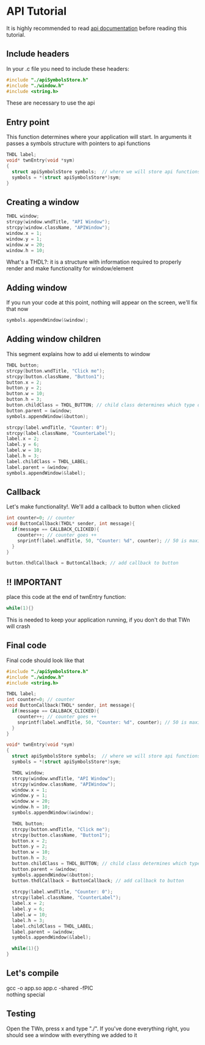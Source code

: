 # API Tutorial
It is highly recommended to read [api documentation](APIDOCS.md) before reading this tutorial.
## Include headers
In your .c file you need to include these headers:
```c
#include "./apiSymbolsStore.h"
#include "./window.h"
#include <string.h>
```
These are necessary to use the api
## Entry point
This function determines where your application will start. In arguments it passes a symbols structure with pointers to api functions
```c
THDL label;
void* twnEntry(void *sym)
{
  struct apiSymbolsStore symbols;  // where we will store api functions
  symbols = *(struct apiSymbolsStore*)sym;
}
```
## Creating a window
```c
THDL window;
strcpy(window.wndTitle, "API Window");
strcpy(window.className, "APIWindow");
window.x = 1;
window.y = 1;
window.w = 20;
window.h = 10;
```
What's a THDL?: it is a structure with information required to properly render and make functionality for window/element<br>
## Adding window
If you run your code at this point, nothing will appear on the screen, we'll fix that now
```c
symbols.appendWindow(&window);
```
## Adding window children
This segment explains how to add ui elements to window
```c
THDL button;
strcpy(button.wndTitle, "Click me");
strcpy(button.className, "Button1");
button.x = 2;
button.y = 2;
button.w = 10;
button.h = 3;
button.childClass = THDL_BUTTON; // child class determines which type of element it is
button.parent = &window;
symbols.appendWindow(&button);

strcpy(label.wndTitle, "Counter: 0");
strcpy(label.className, "CounterLabel");
label.x = 2;
label.y = 6;
label.w = 10;
label.h = 3;
label.childClass = THDL_LABEL;
label.parent = &window;
symbols.appendWindow(&label);
```
## Callback
Let's make functionality!. We'll add a callback to button when clicked
```c
int counter=0; // counter
void ButtonCallback(THDL* sender, int message){
  if(message == CALLBACK_CLICKED){
    counter++; // counter goes ++
    snprintf(label.wndTitle, 50, "Counter: %d", counter); // 50 is maximum length for wndTitle and className
  }
}

button.thdlCallback = ButtonCallback; // add callback to button
```

## !! IMPORTANT
place this code at the end of twnEntry function:
```c
while(1){}
```
This is needed to keep your application running, if you don't do that TWn will crash
## Final code
Final code should look like that
```c
#include "./apiSymbolsStore.h"
#include "./window.h"
#include <string.h>

THDL label;
int counter=0; // counter
void ButtonCallback(THDL* sender, int message){
  if(message == CALLBACK_CLICKED){
    counter++; // counter goes ++
    snprintf(label.wndTitle, 50, "Counter: %d", counter); // 50 is maximum length for wndTitle and className
  }
}

void* twnEntry(void *sym)
{
  struct apiSymbolsStore symbols;  // where we will store api functions
  symbols = *(struct apiSymbolsStore*)sym;

  THDL window;
  strcpy(window.wndTitle, "API Window");
  strcpy(window.className, "APIWindow");
  window.x = 1;
  window.y = 1;
  window.w = 20;
  window.h = 10;
  symbols.appendWindow(&window);

  THDL button;
  strcpy(button.wndTitle, "Click me");
  strcpy(button.className, "Button1");
  button.x = 2;
  button.y = 2;
  button.w = 10;
  button.h = 3;
  button.childClass = THDL_BUTTON; // child class determines which type of element it is
  button.parent = &window;
  symbols.appendWindow(&button);
  button.thdlCallback = ButtonCallback; // add callback to button
  
  strcpy(label.wndTitle, "Counter: 0");
  strcpy(label.className, "CounterLabel");
  label.x = 2;
  label.y = 6;
  label.w = 10;
  label.h = 3;
  label.childClass = THDL_LABEL;
  label.parent = &window;
  symbols.appendWindow(&label);

  while(1){}
}
```

## Let's compile
gcc -o app.so app.c -shared -fPIC<br>
nothing special
## Testing
Open the TWn, press x and type "./<yourcompiledappname>". If you've done everything right, you should see a window with everything we added to it
